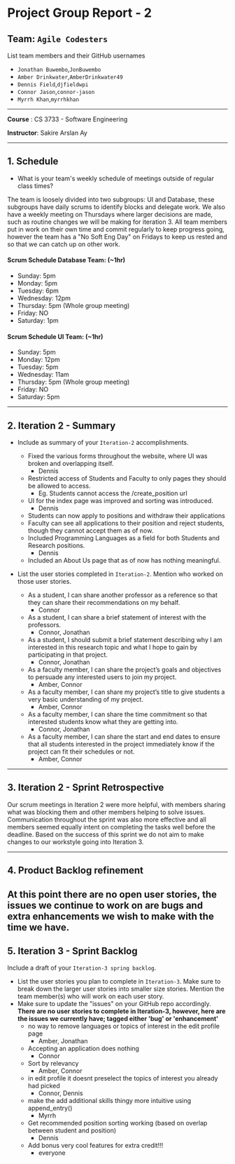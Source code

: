 # Project Group Report - 2

## Team: `Agile Codesters`

List team members and their GitHub usernames

-   `Jonathan Buwembo`,`JonBuwembo`
-   `Amber Drinkwater`,`AmberDrinkwater49`
-   `Dennis Field`,`djfieldwpi`
-   `Connor Jason`,`connor-jason`
-   `Myrrh Khan`,`myrrhkhan`

---

**Course** : CS 3733 - Software Engineering

**Instructor**: Sakire Arslan Ay

---

## 1. Schedule

-   What is your team's weekly schedule of meetings outside of regular class times?

The team is loosely divided into two subgroups: UI and Database, these subgroups have daily scrums to identify blocks and delegate work. We also have a weekly meeting on Thursdays where larger decisions are made, such as routine changes we will be making for iteration 3. All team members put in work on their own time and commit regularly to keep progress going, however the team has a "No Soft Eng Day" on Fridays to keep us rested and so that we can catch up on other work.

#### Scrum Schedule Database Team: (~1hr)

-   Sunday: 5pm
-   Monday: 5pm
-   Tuesday: 6pm
-   Wednesday: 12pm
-   Thursday: 5pm (Whole group meeting)
-   Friday: NO
-   Saturday: 1pm

#### Scrum Schedule UI Team: (~1hr)

-   Sunday: 5pm
-   Monday: 12pm
-   Tuesday: 5pm
-   Wednesday: 11am
-   Thursday: 5pm (Whole group meeting)
-   Friday: NO
-   Saturday: 5pm

---

## 2. Iteration 2 - Summary

-   Include as summary of your `Iteration-2` accomplishments.

    -   Fixed the various forms throughout the website, where UI was broken and overlapping itself.
        -   Dennis
    -   Restricted access of Students and Faculty to only pages they should be allowed to access.
        -   Eg. Students cannot access the /create_position url
    -   UI for the index page was improved and sorting was introduced.
        -   Dennis
    -   Students can now apply to positions and withdraw their applications
    -   Faculty can see all applications to their position and reject students, though they cannot accept them as of now.
    -   Included Programming Languages as a field for both Students and Research positions.
        -   Dennis
    -   Included an About Us page that as of now has nothing meaningful.

-   List the user stories completed in `Iteration-2`. Mention who worked on those user stories.
    -   As a student, I can share another professor as a reference so that they can share their recommendations on my behalf.
        -   Connor
    -   As a student, I can share a brief statement of interest with the professors.
        -   Connor, Jonathan
    -   As a student, I should submit a brief statement describing why I am interested in this research topic and what I hope to gain by participating in that project.
        -   Connor, Jonathan
    -   As a faculty member, I can share the project’s goals and objectives to persuade any interested users to join my project.
        -   Amber, Connor
    -   As a faculty member, I can share my project’s title to give students a very basic understanding of my project.
        -   Amber, Connor
    -   As a faculty member, I can share the time commitment so that interested students know what they are getting into.
        -   Connor, Jonathan
    -   As a faculty member, I can share the start and end dates to ensure that all students interested in the project immediately know if the project can fit their schedules or not.
        -   Amber, Connor

---

## 3. Iteration 2 - Sprint Retrospective

Our scrum meetings in Iteration 2 were more helpful, with members sharing what was blocking them and other members helping to solve issues. Communication throughout the sprint was also more effective and all members seemed equally intent on completing the tasks well before the deadline. Based on the success of this sprint we do not aim to make changes to our workstyle going into Iteration 3.

---

## 4. Product Backlog refinement

## At this point there are no open user stories, the issues we continue to work on are bugs and extra enhancements we wish to make with the time we have.

## 5. Iteration 3 - Sprint Backlog

Include a draft of your `Iteration-3 spring backlog`.

-   List the user stories you plan to complete in `Iteration-3`. Make sure to break down the larger user stories into smaller size stories. Mention the team member(s) who will work on each user story.
-   Make sure to update the "issues" on your GitHub repo accordingly.
    **There are no user stories to complete in Iteration-3, however, here are the issues we currently have; tagged either 'bug' or 'enhancement'**
    -   no way to remove languages or topics of interest in the edit profile page
        -   Amber, Jonathan
    -   Accepting an application does nothing
        -   Connor
    -   Sort by relevancy
        -   Amber, Connor
    -   in edit profile it doesnt preselect the topics of interest you already had picked
        -   Connor, Dennis
    -   make the add additional skills thingy more intuitive using append_entry()
        -   Myrrh
    -   Get recommended position sorting working (based on overlap between student and position)
        -   Dennis
    -   Add bonus very cool features for extra credit!!!
        -   everyone

